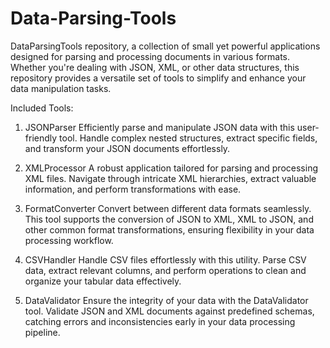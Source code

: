 # Data-Parsing-Tools
DataParsingTools repository, a collection of small yet powerful applications designed for parsing and processing documents in various formats. Whether you're dealing with JSON, XML, or other data structures, this repository provides a versatile set of tools to simplify and enhance your data manipulation tasks.

Included Tools:
1. JSONParser
Efficiently parse and manipulate JSON data with this user-friendly tool. Handle complex nested structures, extract specific fields, and transform your JSON documents effortlessly.

2. XMLProcessor
A robust application tailored for parsing and processing XML files. Navigate through intricate XML hierarchies, extract valuable information, and perform transformations with ease.

3. FormatConverter
Convert between different data formats seamlessly. This tool supports the conversion of JSON to XML, XML to JSON, and other common format transformations, ensuring flexibility in your data processing workflow.

4. CSVHandler
Handle CSV files effortlessly with this utility. Parse CSV data, extract relevant columns, and perform operations to clean and organize your tabular data effectively.

5. DataValidator
Ensure the integrity of your data with the DataValidator tool. Validate JSON and XML documents against predefined schemas, catching errors and inconsistencies early in your data processing pipeline.
